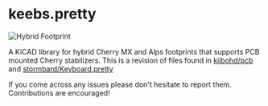 # keebs.pretty

![Hybrid Footprint](https://raw.githubusercontent.com/egladman/keebs.pretty/master/img/Mx_Alps_100.png)

A KiCAD library for hybrid Cherry MX and Alps footprints that supports PCB mounted Cherry stabilizers. This is a revision of files found in [kiibohd/pcb](https://github.com/kiibohd/pcb) and [stormbard/Keyboard.pretty](https://github.com/stormbard/Keyboard.pretty)

If you come across any issues please don't hesitate to report them. Contributions are encouraged!
